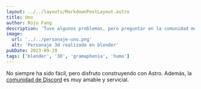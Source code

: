 ```yaml
---
layout: ../../layouts/MarkdownPostLayout.astro
title: Uno
author: Rojo Fang
description: 'Tuve algunos problemas, pero preguntar en la comunidad me ayudó mucho.'
image:
  url: '../../personaje-uno.png'
  alt: 'Personaje 3d realizado en blender'
pubDate: 2023-09-29
tags: ['blender', '3D', 'gramaphenia', 'humo']
---
```


No siempre ha sido fácil, pero disfruto construyendo con Astro. Además, la [comunidad de Discord](https://astro.build/chat) es muy amable y servicial.
